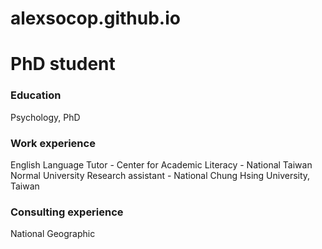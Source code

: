 # alexsocop.github.io
# PhD student

### Education
Psychology, PhD

### Work experience
English Language Tutor - Center for Academic Literacy - National Taiwan Normal University
Research assistant - National Chung Hsing University, Taiwan

### Consulting experience
National Geographic

